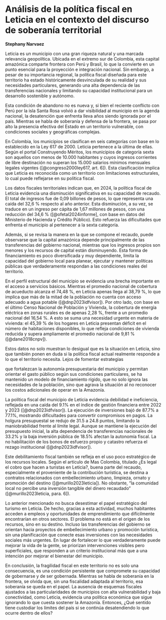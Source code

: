 # Análisis de la política fiscal en Leticia en el contexto del discurso de soberanía territorial

**Stephany Narvaez**

Leticia es un municipio con una gran riqueza natural y una marcada relevancia geopolítica. Ubicada en el extremo sur de Colombia, esta capital amazónica comparte frontera con Perú y Brasil, lo que la convierte en un punto esencial para la proyección e integración nacional. Sin embargo, a pesar de su importancia regional, la política fiscal diseñada para este territorio ha estado históricamente desvinculada de su realidad y sus necesidades particulares, generando una alta dependencia de las transferencias nacionales y limitando su capacidad institucional para un desarrollo sostenible y autónomo.

Esta condición de abandono no es nueva y, si bien el reciente conflicto con Perú por la isla Santa Rosa volvió a dar visibilidad al municipio en la agenda nacional, la desatención que enfrenta lleva años siendo ignorada por el país. Mientras se habla de soberanía y defensa de la frontera, se pasa por alto la presencia efectiva del Estado en un territorio vulnerable, con condiciones sociales y geográficas complejas.

En Colombia, los municipios se clasifican en seis categorías con base en lo establecido en la Ley 617 de 2000. Leticia pertenece a la última de ellas. Según el portal Construyendo Méritos, los municipios de categoría sexta son aquellos con menos de 10.000 habitantes y cuyos ingresos corrientes de libre destinación no superan los 15.000 salarios mínimos mensuales legales vigentes ([@congreso2000ley617, art. 6]). Esta clasificación implica que Leticia es reconocida como un territorio con limitaciones estructurales, lo cual puede reflejarse en su política fiscal.

Los datos fiscales territoriales indican que, en 2024, la política fiscal de Leticia evidencia una disminución significativa en su capacidad de recaudo. El total de ingresos fue de 0,09 billones de pesos, lo que representa una caída del 32,6 % respecto al año anterior. Esta disminución, a su vez, se traduce en un ingreso per cápita de 1,67 millones de pesos, con una reducción del 34,6 % ([@ofetal2024informe], con base en datos del Ministerio de Hacienda y Crédito Público). Esto refuerza las dificultades que enfrenta el municipio al pertenecer a la sexta categoría.

Además, si se revisa la manera en la que se compone el recaudo, puede observarse que la capital amazónica depende principalmente de las transferencias del gobierno nacional, mientras que los ingresos propios son menores y los recursos de capital están disminuyendo. Esta forma de financiamiento es poco diversificada y muy dependiente, limita la capacidad del gobierno local para planear, ejecutar y mantener políticas públicas que verdaderamente respondan a las condiciones reales del territorio.

En el perfil estructural del municipio se evidencia una brecha importante en el acceso a servicios básicos. Mientras el promedio nacional de cobertura de acueducto alcanza el 74,48 %, en Leticia apenas llega al 38,79 %, lo que implica que más de la mitad de la población no cuenta con acceso adecuado a agua potable ([@dnp2023idfvisor]). Por otro lado, con base en el último Censo Nacional de Población y Vivienda, la cobertura de energía eléctrica en zonas rurales es de apenas 2,28 %, frente a un promedio nacional del 16,54 %. A esto se suma una necesidad urgente en materia de vivienda: el 45,39 % de los hogares en Leticia presentan déficit en el número de habitaciones disponibles, lo que refleja condiciones de vivienda reducida y supera ampliamente el promedio nacional de 9,81 % ([@dane2018cnpv]).

Estos datos no solo muestran lo desigual que es la situación en Leticia, sino que también ponen en duda si la política fiscal actual realmente responde a lo que el territorio necesita. Lejos de fomentar estrategias

que fortalezcan la autonomía presupuestaria del municipio y permitan orientar el gasto público según sus condiciones particulares, se ha mantenido un modelo de financiamiento rígido, que no solo ignora las necesidades de la población, sino que agrava la situación al no reconocer los costos adicionales de operar en la Amazonía.

La política fiscal del municipio de Leticia evidencia debilidad e ineficiencia, reflejada en una caída del 9.1% en el índice de gestión financiera entre 2022 y 2023 ([@dnp2023idfvisor]). La ejecución de inversiones bajó de 87.7% a 77.1%, mostrando dificultades para convertir compromisos en pagos. La holgura presupuestal se redujo de 31.5 a 24.8 puntos, limitando la maniobrabilidad frente al límite legal. Aunque se mantiene la ejecución del presupuesto inicial, la alta dependencia de transferencias nacionales de 33.2% y la baja inversión pública de 18.5% afectan la autonomía fiscal. La no habilitación de los bonos de esfuerzo propio y catastro refuerza el rezago institucional ([@dnp2023idfvisor]).

Este debilitamiento fiscal también se refleja en el uso poco estratégico de los recursos locales. Según el artículo de Mas Colombia, titulado ¿Es legal el cobro que hacen a turistas en Leticia?, buena parte del recaudo, especialmente el proveniente de la contribución turística, se destina a contratos relacionados con embellecimiento urbano, limpieza, ornato y promoción del destino ([@murillo2023leticia]). No obstante, “la comunidad local no percibe una inversión tangible del dinero recaudado” ([@murillo2023leticia, para. 6]).

Lo anterior mencionado no busca desestimar el papel estratégico del turismo en Leticia. De hecho, gracias a esta actividad, muchos habitantes acceden a empleos y oportunidades de emprendimiento que difícilmente encontrarían en otros sectores. El problema no está en el origen de los recursos, sino en su destino. Incluso las transferencias del gobierno se orientan hacia proyectos de embellecimiento urbano y promoción turística, sin una planificación que conecte esas inversiones con las necesidades sociales más urgentes. En lugar de fortalecer lo que verdaderamente puede mejorar la vida de la gente, se priorizan intervenciones visibles pero superficiales, que responden a un criterio institucional más que a una intención por mejorar el bienestar del municipio.

En conclusión, la fragilidad fiscal en este territorio no es solo una consecuencia, es una condición persistente que compromete su capacidad de gobernarse y de ser gobernada. Mientras se habla de soberanía en la frontera, se olvida que, sin una fiscalidad adaptada al territorio, esa soberanía se queda en el papel. La ausencia de esquemas fiscales ajustados a las particularidades de municipios con alta vulnerabilidad y baja conectividad, como Leticia, evidencia una política económica que sigue ignorando lo que cuesta sostener la Amazonía. Entonces, ¿Qué sentido tiene custodiar los límites del país si se continúa desatendiendo lo que ocurre dentro de ellos?